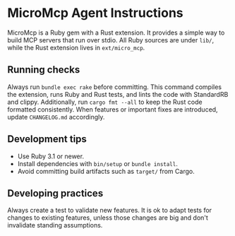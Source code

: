 # MicroMcp Agent Instructions

MicroMcp is a Ruby gem with a Rust extension. It provides a simple way to build MCP servers that run over stdio. All Ruby sources are under `lib/`, while the Rust extension lives in `ext/micro_mcp`.

## Running checks

Always run `bundle exec rake` before committing. This command compiles the extension, runs Ruby and Rust tests, and lints the code with StandardRB and clippy. Additionally, run `cargo fmt --all` to keep the Rust code formatted consistently.
When features or important fixes are introduced, update `CHANGELOG.md` accordingly.

## Development tips

- Use Ruby 3.1 or newer.
- Install dependencies with `bin/setup` or `bundle install`.
- Avoid committing build artifacts such as `target/` from Cargo.

## Developing practices

Always create a test to validate new features. It is ok to adapt tests for changes to existing features, unless those changes are big and don't invalidate standing assumptions.